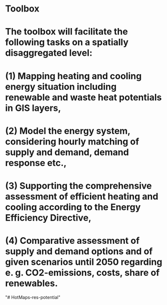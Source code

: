 # Toolbox
# The toolbox will facilitate the following tasks on a spatially disaggregated level: 
#	  (1) Mapping heating and cooling energy situation including renewable and waste heat potentials in GIS layers,
# 	(2) Model the energy system, considering hourly matching of supply and demand, demand response etc.,
#	  (3) Supporting the comprehensive assessment of efficient heating and cooling according to the Energy Efficiency Directive,
#	  (4) Comparative assessment of supply and demand options and of given scenarios until 2050 regarding e. g. CO2-emissions, costs, share of renewables. 
"# HotMaps-res-potential" 
